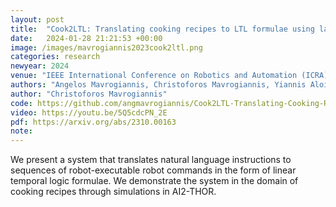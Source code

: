 ```yaml
---
layout: post
title:  "Cook2LTL: Translating cooking recipes to LTL formulae using large language models"
date:   2024-01-28 21:21:53 +00:00
image: /images/mavrogiannis2023cook2ltl.png
categories: research
newyear: 2024
venue: "IEEE International Conference on Robotics and Automation (ICRA)"
authors: "Angelos Mavrogiannis, Christoforos Mavrogiannis, Yiannis Aloimonos"
author: "Christoforos Mavrogiannis"
code: https://github.com/angmavrogiannis/Cook2LTL-Translating-Cooking-Recipes-to-Primitive-LTL-Action-Formulae
video: https://youtu.be/5Q5cdcPN_2E
pdf: https://arxiv.org/abs/2310.00163
note: 
---
```

We present a system that translates natural language instructions to sequences of robot-executable robot commands in the form of linear temporal logic formulae. We demonstrate the system in the domain of cooking recipes through simulations in AI2-THOR.
